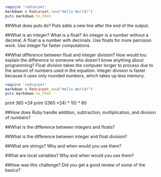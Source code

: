 ```ruby
require 'redcarpet'
markdown = Redcarpet.new("Hello World!")
puts markdown.to_html
```

##What does puts do?
Puts adds a new line after the end of the output.

##What is an integer? What is a float?
An integer is a number without a decimal. A float is a number with decimals. Use floats for more percision work. Use integer for faster computations.

##What difference between float and integer division? How would tou explain the difference to someone who doesn't know anything about programming?
Float division takes the computer longer to process due to the amount of numbers used in the equation. Integer division is faster because it uses only rounded numbers, which takes up less memory.

```ruby
require 'redcarpet'
markdown = Redcarpet.new("Hello World!")
puts markdown.to_html
```

print 365 *24
print ((365 *24) * 10) * 60


##How does Ruby handle addition, subtraction, multiplication, and division of numbers?


##What is the difference between integers and floats?


##What is the difference between integer and float division?


##What are strings? Why and when would you use them?


#What are local variables? Why and when would you use them?


##How was this challenge? Did you get a good review of some of the basics?
